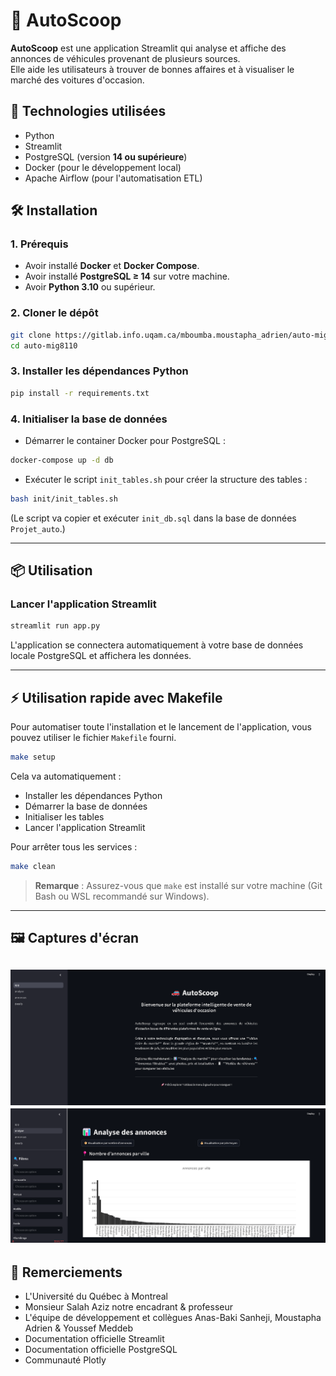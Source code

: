 # 📘 AutoScoop

**AutoScoop** est une application Streamlit qui analyse et affiche des annonces de véhicules provenant de plusieurs sources.  
Elle aide les utilisateurs à trouver de bonnes affaires et à visualiser le marché des voitures d'occasion.

## 🚀 Technologies utilisées
- Python
- Streamlit
- PostgreSQL (version **14 ou supérieure**)
- Docker (pour le développement local)
- Apache Airflow (pour l'automatisation ETL)

## 🛠️ Installation

### 1. Prérequis
- Avoir installé **Docker** et **Docker Compose**.
- Avoir installé **PostgreSQL ≥ 14** sur votre machine.
- Avoir **Python 3.10** ou supérieur.

### 2. Cloner le dépôt

```bash
git clone https://gitlab.info.uqam.ca/mboumba.moustapha_adrien/auto-mig8110.git
cd auto-mig8110
```

### 3. Installer les dépendances Python

```bash
pip install -r requirements.txt
```

### 4. Initialiser la base de données

- Démarrer le container Docker pour PostgreSQL :
```bash
docker-compose up -d db
```

- Exécuter le script `init_tables.sh` pour créer la structure des tables :
```bash
bash init/init_tables.sh
```
(Le script va copier et exécuter `init_db.sql` dans la base de données `Projet_auto`.)

---

## 📦 Utilisation

### Lancer l'application Streamlit

```bash
streamlit run app.py
```
L'application se connectera automatiquement à votre base de données locale PostgreSQL et affichera les données.

---

## ⚡ Utilisation rapide avec Makefile

Pour automatiser toute l'installation et le lancement de l'application, vous pouvez utiliser le fichier `Makefile` fourni.

```bash
make setup
```

Cela va automatiquement :
- Installer les dépendances Python
- Démarrer la base de données
- Initialiser les tables
- Lancer l'application Streamlit

Pour arrêter tous les services :

```bash
make clean
```

> **Remarque** : Assurez-vous que `make` est installé sur votre machine (Git Bash ou WSL recommandé sur Windows).

---

## 🖼️ Captures d'écran

![Page d'accueil](assets/homepage.png)
![Analyse du marché](assets/analyse.png)
---

## 🙌 Remerciements
- L'Université du Québec à Montreal
- Monsieur Salah Aziz notre encadrant & professeur
- L'équipe de développement et collègues Anas-Baki Sanheji, Moustapha Adrien & Youssef Meddeb
- Documentation officielle Streamlit
- Documentation officielle PostgreSQL
- Communauté Plotly

